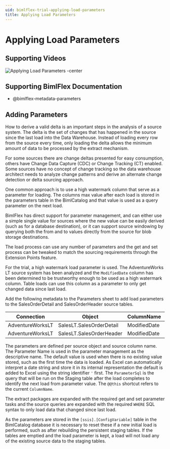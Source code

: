 ```yaml
---
uid: bimlflex-trial-applying-load-parameters
title: Applying Load Parameters
---
```

# Applying Load Parameters

## Supporting Videos

![Applying Load Parameters -center](https://www.youtube.com/watch?v=tbjsHVV-HfU?rel=0&autoplay=0 "Applying Load Parameters")

## Supporting BimlFlex Documentation

- @bimlflex-metadata-parameters

## Adding Parameters

How to derive a valid delta is an important steps in the analysis of a source system. The delta is the set of changes that has happened in the source since the last load into the Data Warehouse. Instead of loading every row from the source every time, only loading the delta allows the minimum amount of data to be processed by the extract mechanism.

For some sources there are change deltas presented for easy consumption, others have Change Data Capture (CDC) or Change Tracking (CT) enabled. Some sources have no concept of change tracking so the data warehouse architect needs to analyze change patterns and derive an alternate change detection or delta sourcing approach.

One common approach is to use a high watermark column that serve as a parameter for loading. The columns max value after each load is stored in the parameters table in the BimlCatalog and that value is used as a query parameter on the next load.

BimlFlex has direct support for parameter management, and can either use a simple single value for sources where the new value can be easily derived (such as for a database destination), or it can support source windowing by querying both the from and to values directly from the source for blob storage destinations.

The load process can use any number of parameters and the get and set process can be tweaked to match the sourcing requirements through the Extension Points feature.

For the trial, a high watermark load parameter is used. The AdventureWorks LT source system has been analyzed and the `ModifiedDate` column has been determined to be trustworthy enough to be used as a high watermark column. Table loads can use this column as a parameter to only get changed data since last load.

Add the following metadata to the Parameters sheet to add load parameters to the SalesOrderDetail and SalesOrderHeader source tables.

| Connection       | Object                   | ColumnName   | ParameterName  | ParameterOperator | ParameterDefault | ParameterDataType | ParameterSql |
| ---------------- | ------------------------ | ------------ | -------------- | ----------------- | ---------------- | ----------------- | ------------ |
| AdventureWorksLT | SalesLT.SalesOrderDetail | ModifiedDate | LastLoadedDate | >                 | '1900-01-01      | String            | MAX(@@this)  |
| AdventureWorksLT | SalesLT.SalesOrderHeader | ModifiedDate | LastLoadedDate | >                 | '1900-01-01      | String            | MAX(@@this)  |

The parameters are defined per source object and source column name. The Parameter Name is used in the parameter management as the descriptive name. The default value is used when there is no existing value stored, such as the first time the data is loaded. As Excel can automatically interpret a date string and store it in its internal representation the default is added to Excel using the string identifier `'` first. The `ParameterSql` is the query that will be run on the Staging table after the load completes to identify the next load from parameter value. The `@@this` shortcut refers to the current `ColumnName`.

The extract packages are expanded with the required get and set parameter tasks and the source queries are expanded with the required `WHERE` SQL syntax to only load data that changed since last load.

As the parameters are stored in the `[ssis].[ConfigVariable]` table in the BimlCatalog database it is necessary to reset these if a new initial load is performed, such as after rebuilding the persistent staging tables. If the tables are emptied and the load parameter is kept, a load will not load any of the existing source data to the staging tables.
